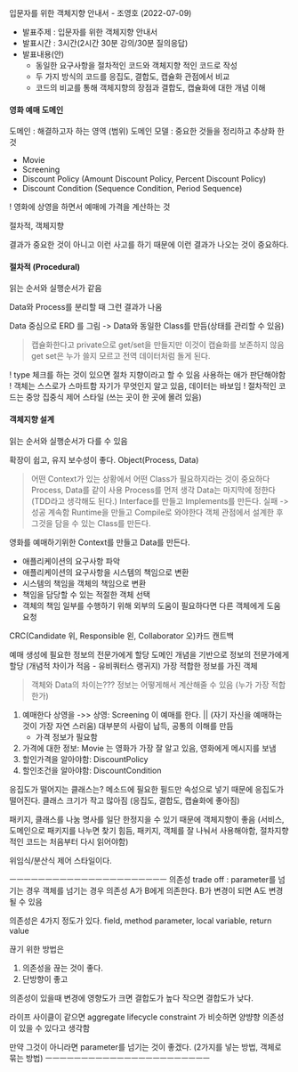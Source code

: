 입문자를 위한 객체지향 안내서 - 조영호 (2022-07-09)

- 발표주제 : 입문자를 위한 객체지향 안내서
- 발표시간 : 3시간(2시간 30분 강의/30분 질의응답)
- 발표내용(안)
  - 동일한 요구사항을 절차적인 코드와 객체지향 적인 코드로 작성
  - 두 가지 방식의 코드를 응집도, 결합도, 캡슐화 관점에서 비교
  - 코드의 비교를 통해 객체지향의 장점과 결합도, 캡슐화에 대한 개념 이해


#### 영화 예매 도메인

도메인 : 해결하고자 하는 영역 (범위)
도메인 모델 : 중요한 것들을 정리하고 추상화 한 것

- Movie
- Screening
- Discount Policy (Amount Discount Policy, Percent Discount Policy)
- Discount Condition (Sequence Condition, Period Sequence)

! 영화에 상영을 하면서 예매에 가격을 계산하는 것

절차적, 객체지향

결과가 중요한 것이 아니고 이런 사고를 하기 때문에 이런 결과가 나오는 것이 중요하다.

#### 절차적 (Procedural)
읽는 순서와 실행순서가 같음

Data와 Process를 분리할 때 그런 결과가 나옴

Data 중심으로 ERD 를 그림 -> Data와 동일한 Class를 만듬(상태를 관리할 수 있음)

> 캡슐화한다고 private으로 get/set을 만들지만 이것이 캡슐화를 보존하지 않음
> get set은 누가 쓸지 모르고 전역 데이터처럼 돌게 된다.

! type 체크를 하는 것이 있으면 절차 지향이라고 할 수 있음 사용하는 애가 판단해야함
! 객체는 스스로가 스마트함 자기가 무엇인지 알고 있음, 데이터는 바보임
! 절차적인 코드는 중앙 집중식 제어 스타일 (쓰는 곳이 한 곳에 몰려 있음) 

#### 객체지향 설계
읽는 순서와 실행순서가 다를 수 있음

확장이 쉽고, 유지 보수성이 좋다.
Object(Process, Data)

> 어떤 Context가 있는 상황에서 어떤 Class가 필요하지라는 것이 중요하다
> Process, Data를 같이 사용 Process를 먼저 생각 Data는 마지막에 정한다 
> (TDD라고 생각해도 된다.) Interface를 만들고 Implements를 만든다. 실패 -> 성공 계속함
> Runtime을 만들고 Compile로 와야한다 객체 관점에서 설계한 후 그것을 담을 수 있는 Class를 만든다.

영화를 예매하기위한 Context를 만들고 Data를 만든다.


- 애플리케이션의 요구사항 파악
- 애플리케이션의 요구사항을 시스템의 책임으로 변환
- 시스템의 책임을 객체의 책임으로 변환
- 책임을 담당할 수 있는 적절한 객체 선택
- 객체의 책임 일부를 수행하기 위해 외부의 도움이 필요하다면 다른 객체에게 도움 요청

CRC(Candidate 위, Responsible 왼, Collaborator 오)카드 캔트백

예매 생성에 필요한 정보의 전문가에게 할당
도메인 개념을 기반으로 정보의 전문가에게 할당 (개념적 차이가 적음 - 유비쿼터스 랭귀지)
가장 적합한 정보를 가진 객체

> 객체와 Data의 차이는???
> 정보는 어떻게해서 계산해줄 수 있음 (누가 가장 적합한가)

1. 예매한다 상영을 ->> 상영: Screening 이 예매를 한다. || (자기 자신을 예매하는 것이 가장 자연 스러움) 대부분의 사람이 납득, 공통의 이해를 만듬
    - 가격 정보가 필요함
2. 가격에 대한 정보: Movie 는 영화가 가장 잘 알고 있음, 영화에게 메시지를 보냄
3. 할인가격을 알아야함: DiscountPolicy
4. 할인조건을 알아야함: DiscountCondition

응집도가 떨어지는 클래스는? 메소드에 필요한 필드만 속성으로 넣기 때문에 응집도가 떨어진다.
클래스 크기가 작고 많아짐 (응집도, 결합도, 캡슐화에 좋아짐) 

패키지, 클래스를 나눔 명사를 일단 한정지을 수 있기 때문에 객체지향이 좋음
(서비스, 도메인으로 패키지를 나누면 찾기 힘듬, 패키지, 객체를 잘 나눠서 사용해야함, 절차지향적인 코드는 처음부터 다시 읽어야함)

위임식/분산식 제어 스타일이다.

ㅡㅡㅡㅡㅡㅡㅡㅡㅡㅡㅡㅡㅡㅡㅡㅡㅡㅡㅡㅡㅡㅡ
의존성
trade off : parameter를 넘기는 경우 객체를 넘기는 경우
의존성 A가 B에게 의존한다. B가 변경이 되면 A도 변경 될 수 있음

의존성은 4가지 정도가 있다.
field, method parameter, local variable, return value

끊기 위한 방법은
1. 의존성을 끊는 것이 좋다.
2. 단방향이 좋고

의존성이 있을때 변경에 영향도가 크면 결합도가 높다 작으면 결합도가 낮다.

라이프 사이클이 같으면
aggregate
lifecycle constraint 가 비슷하면 양뱡향 의존성이 있을 수 있다고 생각함

만약 그것이 아니라면
parameter를 넘기는 것이 좋겠다. (2가지를 넣는 방법, 객체로 묶는 방법)
ㅡㅡㅡㅡㅡㅡㅡㅡㅡㅡㅡㅡㅡㅡㅡㅡㅡㅡㅡㅡㅡㅡㅡ
















